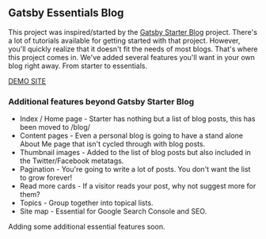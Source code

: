 ## Gatsby Essentials Blog

This project was inspired/started by the [Gatsby Starter Blog](https://github.com/gatsbyjs/gatsby-starter-blog) project. There's a lot of tutorials available for getting started with that project. However, you'll quickly realize that it doesn't fit the needs of most blogs. That's where this project comes in. We've added several features you'll want in your own blog right away. From starter to essentials.

[DEMO SITE](https://gatsby-essentials-blog.netlify.app/)

### Additional features beyond Gatsby Starter Blog

- Index / Home page - Starter has nothing but a list of blog posts, this has been moved to /blog/
- Content pages - Even a personal blog is going to have a stand alone About Me page that isn't cycled through with blog posts.
- Thumbnail images - Added to the list of blog posts but also included in the Twitter/Facebook metatags.
- Pagination - You're going to write a lot of posts. You don't want the list to grow forever!
- Read more cards - If a visitor reads your post, why not suggest more for them?
- Topics - Group together into topical lists.
- Site map - Essential for Google Search Console and SEO.

Adding some additional essential features soon.